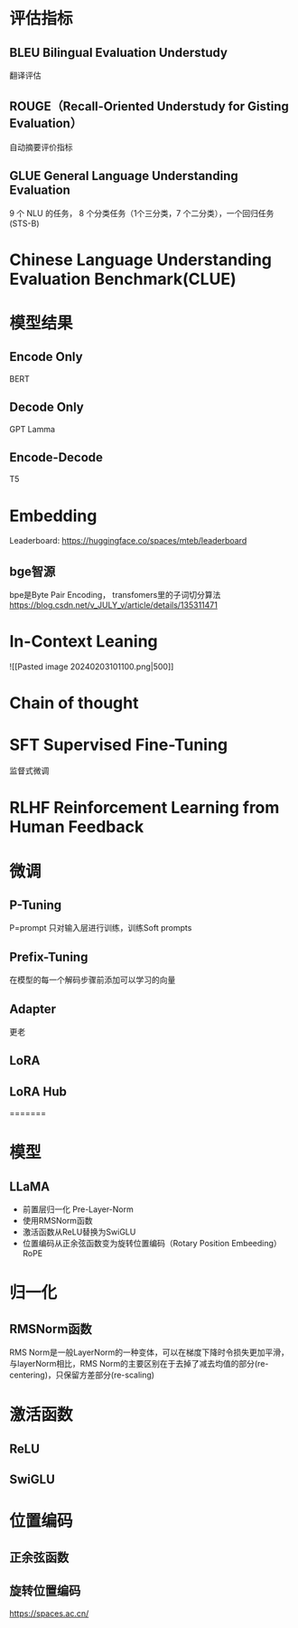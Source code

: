 # 评估指标

## BLEU Bilingual Evaluation Understudy
翻译评估

## ROUGE（Recall-Oriented Understudy for Gisting Evaluation）
自动摘要评价指标

## GLUE General Language Understanding Evaluation 
9 个 NLU 的任务， 8 个分类任务（1个三分类，7 个二分类），一个回归任务(STS-B)

# Chinese Language Understanding Evaluation Benchmark(CLUE)

# 模型结果

## Encode Only
BERT

## Decode Only
GPT
Lamma


## Encode-Decode
T5


# Embedding
Leaderboard: https://huggingface.co/spaces/mteb/leaderboard


## bge智源
bpe是Byte Pair Encoding， transfomers里的子词切分算法
https://blog.csdn.net/v_JULY_v/article/details/135311471



# In-Context Leaning

![[Pasted image 20240203101100.png|500]]



# Chain of thought




# SFT Supervised Fine-Tuning

监督式微调



# RLHF Reinforcement Learning from Human Feedback



# 微调

## P-Tuning
P=prompt
只对输入层进行训练，训练Soft prompts

##  Prefix-Tuning
在模型的每一个解码步骤前添加可以学习的向量


## Adapter 

更老

## LoRA


## LoRA Hub

=======
# 模型
## LLaMA
- 前置层归一化 Pre-Layer-Norm
- 使用RMSNorm函数
- 激活函数从ReLU替换为SwiGLU
- 位置编码从正余弦函数变为旋转位置编码（Rotary Position Embeeding）RoPE


# 归一化
## RMSNorm函数
RMS Norm是一般LayerNorm的一种变体，可以在梯度下降时令损失更加平滑，与layerNorm相比，RMS Norm的主要区别在于去掉了减去均值的部分(re-centering)，只保留方差部分(re-scaling)


# 激活函数
## ReLU

## SwiGLU

# 位置编码
## 正余弦函数

## 旋转位置编码
https://spaces.ac.cn/

